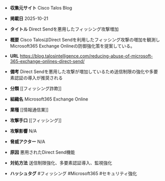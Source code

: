 - **収集元サイト**
Cisco Talos Blog

- **掲載日**
2025-10-21

- **タイトル**
Direct Sendを悪用したフィッシング攻撃増加

- **概要**
Cisco TalosはDirect Sendを利用したフィッシング攻撃の増加を観測しMicrosoft365 Exchange Onlineの防御強化策を提案している。

- **URL**
https://blog.talosintelligence.com/reducing-abuse-of-microsoft-365-exchange-onlines-direct-send/

- **備考**
Direct Sendを悪用した攻撃が増加しているため送信制限の強化や多要素認証の導入が推奨される

- **分類**
[[フィッシング詐欺]]

- **組織名**
Microsoft365 Exchange Online

- **業種**
[[情報通信業]]

- **攻撃手口**
[[フィッシング]]

- **攻撃影響**
N/A

- **脅威アクター**
N/A

- **原因**
悪用されたDirect Send機能

- **対処方法**
送信制限強化、多要素認証導入、監視強化

- **ハッシュタグ**
#フィッシング #Microsoft365 #セキュリティ強化
